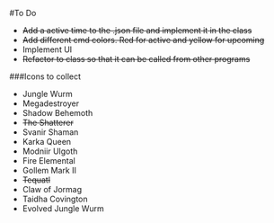 
#To Do

* <s>Add a active time to the .json file and implement it in the class</s>
* <s>Add different cmd colors. Red for active and yellow for upcoming</s>
* Implement UI
* <s>Refactor to class so that it can be called from other programs</s>


###Icons to collect
* Jungle Wurm
* Megadestroyer
* Shadow Behemoth
* <s>The Shatterer</s>
* Svanir Shaman
* Karka Queen
* Modniir Ulgoth
* Fire Elemental
* Gollem Mark II
* <s>Tequatl</s>
* Claw of Jormag
* Taidha Covington
* Evolved Jungle Wurm